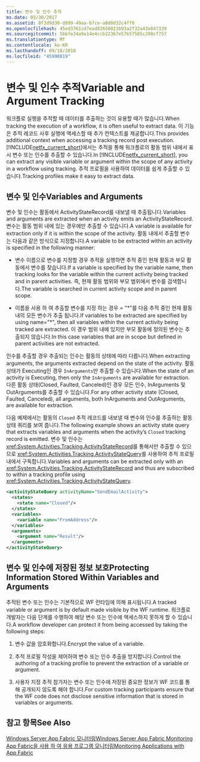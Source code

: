 ```yaml
---
title: 변수 및 인수 추적
ms.date: 03/30/2017
ms.assetid: 8f3d9d30-d899-49aa-b7ce-a8d0d32c4ff0
ms.openlocfilehash: 45ed3761cd7ead82650023b93a2f32a43e847339
ms.sourcegitcommit: 5bbfe34a9a14e4ccb22367e57b57585c208cf757
ms.translationtype: MT
ms.contentlocale: ko-KR
ms.lasthandoff: 09/18/2018
ms.locfileid: "45990819"
---
```

# <a name="variable-and-argument-tracking"></a><span data-ttu-id="9dcb4-102">변수 및 인수 추적</span><span class="sxs-lookup"><span data-stu-id="9dcb4-102">Variable and Argument Tracking</span></span>
<span data-ttu-id="9dcb4-103">워크플로 실행을 추적할 때 데이터를 추출하는 것이 유용할 때가 많습니다.</span><span class="sxs-lookup"><span data-stu-id="9dcb4-103">When tracking the execution of a workflow, it is often useful to extract data.</span></span> <span data-ttu-id="9dcb4-104">이 기능은 추적 레코드 사후 실행에 액세스할 때 추가 컨텍스트를 제공합니다.</span><span class="sxs-lookup"><span data-stu-id="9dcb4-104">This provides additional context when accessing a tracking record post execution.</span></span> <span data-ttu-id="9dcb4-105">[!INCLUDE[netfx_current_short](../../../includes/netfx-current-short-md.md)]에서는 추적을 통해 워크플로의 활동 범위 내에서 표시 변수 또는 인수를 추출할 수 있습니다.</span><span class="sxs-lookup"><span data-stu-id="9dcb4-105">In [!INCLUDE[netfx_current_short](../../../includes/netfx-current-short-md.md)], you can extract any visible variable or argument within the scope of any activity in a workflow using tracking.</span></span> <span data-ttu-id="9dcb4-106">추적 프로필을 사용하여 데이터를 쉽게 추출할 수 있습니다.</span><span class="sxs-lookup"><span data-stu-id="9dcb4-106">Tracking profiles make it easy to extract data.</span></span>  
  
## <a name="variables-and-arguments"></a><span data-ttu-id="9dcb4-107">변수 및 인수</span><span class="sxs-lookup"><span data-stu-id="9dcb4-107">Variables and Arguments</span></span>  
 <span data-ttu-id="9dcb4-108">변수 및 인수는 활동에서 ActivityStateRecord를 내보낼 때 추출됩니다.</span><span class="sxs-lookup"><span data-stu-id="9dcb4-108">Variables and arguments are extracted when an activity emits an ActivityStateRecord.</span></span>  <span data-ttu-id="9dcb4-109">변수는 활동 범위 내에 있는 경우에만 추출할 수 있습니다.</span><span class="sxs-lookup"><span data-stu-id="9dcb4-109">A variable is available for extraction only if it is within the scope of the activity.</span></span> <span data-ttu-id="9dcb4-110">활동 내에서 추출할 변수는 다음과 같은 방식으로 지정합니다.</span><span class="sxs-lookup"><span data-stu-id="9dcb4-110">A variable to be extracted within an activity is specified in the following manner:</span></span>  
  
-   <span data-ttu-id="9dcb4-111">변수 이름으로 변수를 지정할 경우 추적을 실행하면 추적 중인 현재 활동과 부모 활동에서 변수를 찾습니다.</span><span class="sxs-lookup"><span data-stu-id="9dcb4-111">If a variable is specified by the variable name, then tracking looks for the variable within the current activity being tracked and in parent activities.</span></span> <span data-ttu-id="9dcb4-112">즉, 현재 활동 범위와 부모 범위에서 변수를 검색합니다.</span><span class="sxs-lookup"><span data-stu-id="9dcb4-112">The variable is searched in current activity scope and in parent scope.</span></span>  
  
-   <span data-ttu-id="9dcb4-113">이름을 사용 하 여 추출할 변수를 지정 하는 경우 = "\*"를 다음 추적 중인 현재 활동 내의 모든 변수가 추출 됩니다.</span><span class="sxs-lookup"><span data-stu-id="9dcb4-113">If variables to be extracted are specified by using name="\*", then all variables within the current activity being tracked are extracted.</span></span> <span data-ttu-id="9dcb4-114">이 경우 범위 내에 있지만 부모 활동에 정의된 변수는 추출되지 않습니다.</span><span class="sxs-lookup"><span data-stu-id="9dcb4-114">In this case variables that are in scope but defined in parent activities are not extracted.</span></span>  
  
 <span data-ttu-id="9dcb4-115">인수를 추출할 경우 추출되는 인수는 활동의 상태에 따라 다릅니다.</span><span class="sxs-lookup"><span data-stu-id="9dcb4-115">When extracting arguments, the arguments extracted depend on the state of the activity.</span></span> <span data-ttu-id="9dcb4-116">활동 상태가 Executing인 경우 `InArguments`만 추출할 수 있습니다.</span><span class="sxs-lookup"><span data-stu-id="9dcb4-116">When the state of an activity is Executing, then only the `InArguments` are available for extraction.</span></span> <span data-ttu-id="9dcb4-117">다른 활동 상태(Closed, Faulted, Canceled)인 경우 모든 인수, InArguments 및 OutArguments를 추출할 수 있습니다.</span><span class="sxs-lookup"><span data-stu-id="9dcb4-117">For any other activity state (Closed, Faulted, Canceled), all arguments, both InArguments and OutArguments, are available for extraction.</span></span>  
  
 <span data-ttu-id="9dcb4-118">다음 예제에서는 활동의 `Closed` 추적 레코드를 내보낼 때 변수와 인수를 추출하는 활동 상태 쿼리를 보여 줍니다.</span><span class="sxs-lookup"><span data-stu-id="9dcb4-118">The following example shows an activity state query that extracts variables and arguments when the activity’s `Closed` tracking record is emitted.</span></span> <span data-ttu-id="9dcb4-119">변수 및 인수는 <xref:System.Activities.Tracking.ActivityStateRecord>를 통해서만 추출할 수 있으므로 <xref:System.Activities.Tracking.ActivityStateQuery>를 사용하여 추적 프로필 내에서 구독합니다.</span><span class="sxs-lookup"><span data-stu-id="9dcb4-119">Variables and arguments can be extracted only with an <xref:System.Activities.Tracking.ActivityStateRecord> and thus are subscribed to within a tracking profile using <xref:System.Activities.Tracking.ActivityStateQuery>.</span></span>  
  
```xml  
<activityStateQuery activityName="SendEmailActivity">  
  <states>  
    <state name="Closed"/>  
  </states>  
  <variables>  
    <variable name="FromAddress"/>  
  </variables>  
  <arguments>  
    <argument name="Result"/>  
  </arguments>  
</activityStateQuery>  
```  
  
## <a name="protecting-information-stored-within-variables-and-arguments"></a><span data-ttu-id="9dcb4-120">변수 및 인수에 저장된 정보 보호</span><span class="sxs-lookup"><span data-stu-id="9dcb4-120">Protecting Information Stored Within Variables and Arguments</span></span>  
 <span data-ttu-id="9dcb4-121">추적된 변수 또는 인수는 기본적으로 WF 런타임에 의해 표시됩니다.</span><span class="sxs-lookup"><span data-stu-id="9dcb4-121">A tracked variable or argument is by default made visible by the WF runtime.</span></span> <span data-ttu-id="9dcb4-122">워크플로 개발자는 다음 단계를 수행하여 해당 변수 또는 인수에 액세스하지 못하게 할 수 있습니다.</span><span class="sxs-lookup"><span data-stu-id="9dcb4-122">A workflow developer can protect it from being accessed by taking the following steps:</span></span>  
  
1.  <span data-ttu-id="9dcb4-123">변수 값을 암호화합니다.</span><span class="sxs-lookup"><span data-stu-id="9dcb4-123">Encrypt the value of a variable.</span></span>  
  
2.  <span data-ttu-id="9dcb4-124">추적 프로필 작성을 제어하여 변수 또는 인수 추출을 방지합니다.</span><span class="sxs-lookup"><span data-stu-id="9dcb4-124">Control the authoring of a tracking profile to prevent the extraction of a variable or argument.</span></span>  
  
3.  <span data-ttu-id="9dcb4-125">사용자 지정 추적 참가자는 변수 또는 인수에 저장된 중요한 정보가 WF 코드를 통해 공개되지 않도록 해야 합니다.</span><span class="sxs-lookup"><span data-stu-id="9dcb4-125">For custom tracking participants ensure that the WF code does not disclose sensitive information that is stored in variables or arguments.</span></span>  
  
## <a name="see-also"></a><span data-ttu-id="9dcb4-126">참고 항목</span><span class="sxs-lookup"><span data-stu-id="9dcb4-126">See Also</span></span>  
 [<span data-ttu-id="9dcb4-127">Windows Server App Fabric 모니터링</span><span class="sxs-lookup"><span data-stu-id="9dcb4-127">Windows Server App Fabric Monitoring</span></span>](https://go.microsoft.com/fwlink/?LinkId=201273)  
 [<span data-ttu-id="9dcb4-128">App Fabric을 사용 하 여 응용 프로그램 모니터링</span><span class="sxs-lookup"><span data-stu-id="9dcb4-128">Monitoring Applications with App Fabric</span></span>](https://go.microsoft.com/fwlink/?LinkId=201275)
